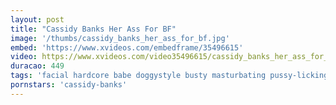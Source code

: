 ```yaml
---
layout: post
title: "Cassidy Banks Her Ass For BF"
image: '/thumbs/cassidy_banks_her_ass_for_bf.jpg'
embed: 'https://www.xvideos.com/embedframe/35496615'
video: https://www.xvideos.com/video35496615/cassidy_banks_her_ass_for_bf
duracao: 449
tags: 'facial hardcore babe doggystyle busty masturbating pussy-licking big-ass rough-sex big-tits slutty titty-fyck 720p 1080p'
pornstars: 'cassidy-banks'
---
```

